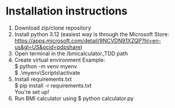 # Installation instructions

1. Download zip/clone repository
2. Install python 3.12 (easiest way is through the Microsoft Store: https://apps.microsoft.com/detail/9NCVDN91XZQP?hl=en-us&gl=US&ocid=pdpshare)
3. Open terminal in the /bmicalculator_TDD path
4. Create virtual environment
Example: <br>
    $ python -m venv myenv<br>
    $ .\myenv\Scripts\activate
5. Install requirements.txt <br>
    $ pip install -r requirements.txt
<br>You're set up!
6. Run BMI calculator using $ python calculator.py
   
